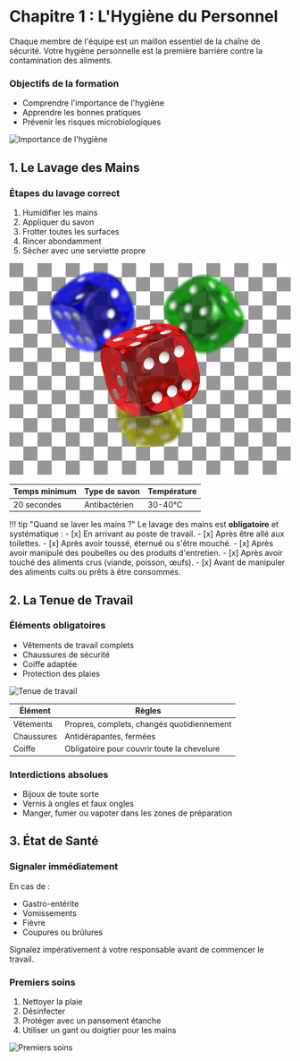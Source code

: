 # Chapitre 1 : L'Hygiène du Personnel

<div class="alert alert-info">
<div class="alert-body">
Chaque membre de l'équipe est un maillon essentiel de la chaîne de sécurité. Votre hygiène personnelle est la première barrière contre la contamination des aliments.
</div>
</div>

<div class="grid cards markdown">
<div class="col-12">
<div class="card">
<div class="card-body">
<div class="grid grid-cols-2 gap-4">
<div>
<h3 class="text-lg font-bold mb-2">Objectifs de la formation</h3>
<ul class="list-disc pl-4 space-y-2">
<li>Comprendre l'importance de l'hygiène</li>
<li>Apprendre les bonnes pratiques</li>
<li>Prévenir les risques microbiologiques</li>
</ul>
</div>
<div>
<img src="https://picsum.photos/seed/hygiene/400/300.jpg" alt="Importance de l'hygiène" class="rounded-lg shadow-md" />
</div>
</div>
</div>
</div>
</div>

## 1. Le Lavage des Mains

<div class="grid grid-cols-2 gap-6">
<div>
<h3 class="text-lg font-bold mb-2">Étapes du lavage correct</h3>
<ol class="list-decimal pl-4 space-y-2">
<li>Humidifier les mains</li>
<li>Appliquer du savon</li>
<li>Frotter toutes les surfaces</li>
<li>Rincer abondamment</li>
<li>Sècher avec une serviette propre</li>
</ol>
</div>
<div>
<img src="../assets/lavage-mains.png" alt="Lavage des mains" class="rounded-lg shadow-md" />
</div>
</div>

<div class="overflow-x-auto">
<table class="table-auto w-full text-sm">
<thead>
<tr>
<th class="px-4 py-2 bg-gray-100">Temps minimum</th>
<th class="px-4 py-2 bg-gray-100">Type de savon</th>
<th class="px-4 py-2 bg-gray-100">Température</th>
</tr>
</thead>
<tbody>
<tr>
<td class="px-4 py-2 border">20 secondes</td>
<td class="px-4 py-2 border">Antibactérien</td>
<td class="px-4 py-2 border">30-40°C</td>
</tr>
</tbody>
</table>
</div>

!!! tip "Quand se laver les mains ?"
    Le lavage des mains est **obligatoire** et systématique :
    - [x] En arrivant au poste de travail.
    - [x] Après être allé aux toilettes.
    - [x] Après avoir toussé, éternué ou s'être mouché.
    - [x] Après avoir manipulé des poubelles ou des produits d'entretien.
    - [x] Après avoir touché des aliments crus (viande, poisson, œufs).
    - [x] Avant de manipuler des aliments cuits ou prêts à être consommés.

## 2. La Tenue de Travail

<div class="grid grid-cols-1 md:grid-cols-2 gap-6">
<div>
<h3 class="text-lg font-bold mb-2">Éléments obligatoires</h3>
<ul class="list-disc pl-4 space-y-2">
<li>Vêtements de travail complets</li>
<li>Chaussures de sécurité</li>
<li>Coiffe adaptée</li>
<li>Protection des plaies</li>
</ul>
</div>
<div>
<img src="https://picsum.photos/seed/uniforme/400/300.jpg" alt="Tenue de travail" class="rounded-lg shadow-md" />
</div>
</div>

<div class="overflow-x-auto">
<table class="table-auto w-full text-sm">
<thead>
<tr>
<th class="px-4 py-2 bg-gray-100">Élément</th>
<th class="px-4 py-2 bg-gray-100">Règles</th>
</tr>
</thead>
<tbody>
<tr>
<td class="px-4 py-2 border">Vêtements</td>
<td class="px-4 py-2 border">Propres, complets, changés quotidiennement</td>
</tr>
<tr>
<td class="px-4 py-2 border">Chaussures</td>
<td class="px-4 py-2 border">Antidérapantes, fermées</td>
</tr>
<tr>
<td class="px-4 py-2 border">Coiffe</td>
<td class="px-4 py-2 border">Obligatoire pour couvrir toute la chevelure</td>
</tr>
</tbody>
</table>
</div>

<div class="bg-red-100 border-l-4 border-red-500 text-red-700 p-4 mt-4">
<h3 class="font-bold">Interdictions absolues</h3>
<ul class="list-disc pl-5">
<li> Bijoux de toute sorte</li>
<li> Vernis à ongles et faux ongles</li>
<li> Manger, fumer ou vapoter dans les zones de préparation</li>
</ul>
</div>

## 3. État de Santé

<div class="bg-yellow-100 border-l-4 border-yellow-500 text-yellow-700 p-4">
<h3 class="font-bold">Signaler immédiatement</h3>
<p>En cas de :</p>
<ul class="list-disc pl-5 mt-2">
<li>Gastro-entérite</li>
<li>Vomissements</li>
<li>Fièvre</li>
<li>Coupures ou brûlures</li>
</ul>
<p class="mt-2">Signalez impérativement à votre responsable avant de commencer le travail.</p>
</div>

<div class="grid grid-cols-1 md:grid-cols-2 gap-6 mt-6">
<div>
<h3 class="text-lg font-bold mb-2">Premiers soins</h3>
<ol class="list-decimal pl-4 space-y-2">
<li>Nettoyer la plaie</li>
<li>Désinfecter</li>
<li>Protéger avec un pansement étanche</li>
<li>Utiliser un gant ou doigtier pour les mains</li>
</ol>
</div>
<div>
<img src="https://picsum.photos/seed/firstaid/400/300.jpg" alt="Premiers soins" class="rounded-lg shadow-md" />
</div>
</div>
